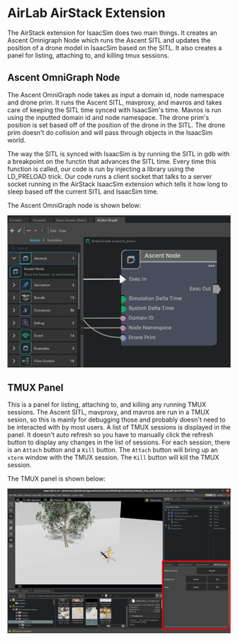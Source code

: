 # AirLab AirStack Extension

The AirStack extension for IsaacSim does two main things. It creates an Ascent Omnigraph Node which runs the Ascent SITL and updates the position of a drone model in IsaacSim based on the SITL. It also creates a panel for listing, attaching to, and killing tmux sessions.

## Ascent OmniGraph Node

The Ascent OmniGraph node takes as input a domain id, node namespace and drone prim. It runs the Ascent SITL, mavproxy, and mavros and takes care of keeping the SITL time synced with IsaacSim's time. Mavros is run using the inputted domain id and node namespace. The drone prim's position is set based off of the position of the drone in the SITL. The drone prim doesn't do collision and will pass through objects in the IsaacSim world.

The way the SITL is synced with IsaacSim is by running the SITL in gdb with a breakpoint on the functin that advances the SITL time. Every time this function is called, our code is run by injecting a library using the LD_PRELOAD trick. Our code runs a client socket that talks to a server socket running in the AirStack IsaacSim extension which tells it how long to sleep based off the current SITL and IsaacSim time.

The Ascent OmniGraph node is shown below:

![Ascent OmniGraph Node](ascent_node.png)

## TMUX Panel

This is a panel for listing, attaching to, and killing any running TMUX sessions. The Ascent SITL, mavproxy, and mavros are run in a TMUX sesion, so this is mainly for debugging those and probably doesn't need to be interacted with by most users. A list of TMUX sessions is displayed in the panel. It doesn't auto refresh so you have to manually click the refresh button to display any changes in the list of sessions. For each session, there is an `Attach` button and a `Kill` button. The `Attach` button will bring up an `xterm` window with the TMUX session. The `Kill` button will kill the TMUX session.

The TMUX panel is shown below:

![TMUX Panel](tmux_panel.png)